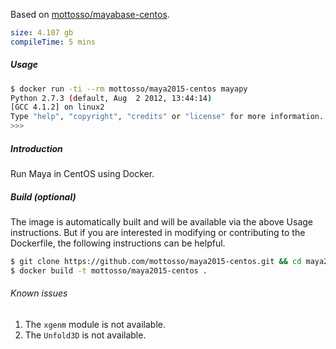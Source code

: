 Based on [mottosso/mayabase-centos][1].

```yaml
size: 4.107 gb
compileTime: 5 mins
```

##### Usage

```bash
$ docker run -ti --rm mottosso/maya2015-centos mayapy
Python 2.7.3 (default, Aug  2 2012, 13:44:14)
[GCC 4.1.2] on linux2
Type "help", "copyright", "credits" or "license" for more information.
>>> 
```

##### Introduction

Run Maya in CentOS using Docker.

[1]: https://gist.github.com/mottosso/a7f82e97b5ba31da0b38

##### Build (optional)

The image is automatically built and will be available via the above Usage instructions. But if you are interested in modifying or contributing to the Dockerfile, the following instructions can be helpful.

```bash
$ git clone https://github.com/mottosso/maya2015-centos.git && cd maya2015-centos
$ docker build -t mottosso/maya2015-centos .
```

###### Known issues

1. The `xgenm` module is not available.
2. The `Unfold3D` is not available.

